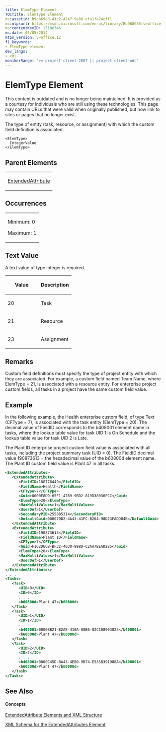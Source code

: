```yaml
---
title: ElemType Element
TOCTitle: ElemType Element
ms:assetid: b9db69dd-41c2-4247-9e88-efa1fa74cff1
ms:mtpsurl: https://msdn.microsoft.com/en-us/library/Bb968655(v=office.12)
ms:contentKeyID: 13188346
ms.date: 05/05/2014
mtps_version: v=office.12
f1_keywords:
- ElemType element
dev_langs:
- xml
monikerRange: '>= project-client-2007 || project-client-odc'
---
```


# ElemType Element

This content is outdated and is no longer being maintained. It is provided as a courtesy for individuals who are still using these technologies. This page may contain URLs that were valid when originally published, but now link to sites or pages that no longer exist.

The type of entity (task, resource, or assignment) with which the custom field definition is associated.

    <ElemType>
      IntegerValue
    </ElemType>

## Parent Elements

<table>
<colgroup>
<col style="width: 100%" />
</colgroup>
<tbody>
<tr class="odd">
<td><p><a href="bb968669(v=office.12).md">ExtendedAttribute</a></p></td>
</tr>
</tbody>
</table>

## Occurrences

<table>
<colgroup>
<col style="width: 100%" />
</colgroup>
<tbody>
<tr class="odd">
<td><p>Minimum: 0</p>
<p>Maximum: 1</p></td>
</tr>
</tbody>
</table>

## Text Value

A text value of type integer is required.

<table>
<colgroup>
<col style="width: 50%" />
<col style="width: 50%" />
</colgroup>
<thead>
<tr class="header">
<th><p>Value</p></th>
<th><p>Description</p></th>
</tr>
</thead>
<tbody>
<tr class="odd">
<td><p>20</p></td>
<td><p>Task</p></td>
</tr>
<tr class="even">
<td><p>21</p></td>
<td><p>Resource</p></td>
</tr>
<tr class="odd">
<td><p>23</p></td>
<td><p>Assignment</p></td>
</tr>
</tbody>
</table>

## Remarks

Custom field definitions must specify the type of project entity with which they are associated. For example, a custom field named Team Name, where ElemType = 21, is associated with a resource entity. For enterprise project custom fields, all tasks in a project have the same custom field value.

## Example

In the following example, the Health enterprise custom field, of type Text (CFType = 7), is associated with the task entity (ElemType = 20). The decimal value of FieldID corresponds to the b408001 element name in tasks, where the lookup table value for task UID 1 is On Schedule and the lookup table value for task UID 2 is Late.

The Plant ID enterprise project custom field value is associated with all tasks, including the project summary task (UID = 0). The FieldID decimal value 190873613 = the hexadecimal value of the b60800d element name. The Plant ID custom field value is Plant 47 in all tasks.

``` xml
<ExtendedAttributes>
   <ExtendedAttribute>
      <FieldID>188776449</FieldID>
      <FieldName>Health</FieldName>
      <CFType>7</CFType>
      <Guid>0000E8D9-65F1-4769-9BD2-819D38036FCC</Guid>
      <ElemType>20</ElemType>
      <MaxMultiValues>1</MaxMultiValues>
      <UserDef>1</UserDef>
      <SecondaryPID>255885314</SecondaryPID>
      <DefaultGuid>000079D2-4A43-41FC-B264-98D23FADD84B</DefaultGuid>
   </ExtendedAttribute>
   <ExtendedAttribute>
      <FieldID>190873613</FieldID>
      <FieldName>Plant ID</FieldName>
      <CFType>7</CFType>
      <Guid>F162D66B-BF32-4030-998D-C2AA7BEAD285</Guid>
      <ElemType>20</ElemType>
      <MaxMultiValues>1</MaxMultiValues>
      <UserDef>1</UserDef>
   </ExtendedAttribute>
</ExtendedAttributes>
. . .
<Tasks>
   <Task>
      <UID>0</UID>
      <ID>0</ID>
      . . .
      <b60800d>Plant 47</b60800d>
   </Task>
   <Task>
      <UID>1</UID>
      <ID>1</ID>
      . . .
      <b408001>0000BB21-B2AE-410A-88B6-82C108903823</b408001>
      <b60800d>Plant 47</b60800d>
   </Task>
   <Task>
      <UID>2</UID>
      <ID>2</ID>
      . . .
      <b408001>0000C45D-8A43-4EB0-9B74-E535B391988A</b408001>
      <b60800d>Plant 47</b60800d>
   </Task>
</Tasks>
```

## See Also

#### Concepts

[ExtendedAttribute Elements and XML Structure](bb968579\(v=office.12\).md)

[XML Schema for the ExtendedAttributes Element](bb968705\(v=office.12\).md)

